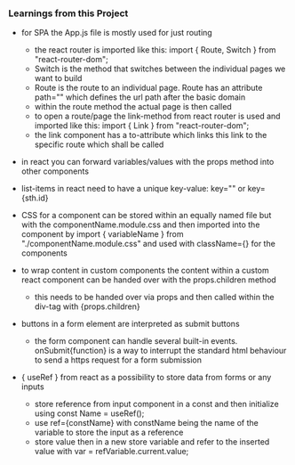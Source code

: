 ### Learnings from this Project

* for SPA the App.js file is mostly used for just routing
  * the react router is imported like this: import { Route, Switch } from "react-router-dom";
  * Switch is the method that switches between the individual pages we want to build
  * Route is the route to an individual page. Route has an attribute path="" which defines the url path after the basic domain
  * within the route method the actual page is then called
  * to open a route/page the link-method from react router is used and imported like this: import { Link } from "react-router-dom";
  * the link component has a to-attribute which links this link to the specific route which shall be called

* in react you can forward variables/values with the props method into other components

* list-items in react need to have a unique key-value: key="" or key={sth.id}

* CSS for a component can be stored within an equally named file but with the componentName.module.css and then imported into the component by import { variableName } from "./componentName.module.css" and used with className={} for the components

* to wrap content in custom components the content within a custom react component can be handed over with the props.children method
  * this needs to be handed over via props and then called within the div-tag with {props.children}

* buttons in a form element are interpreted as submit buttons
  * the form component can handle several built-in events. onSubmit{function} is a way to interrupt the standard html behaviour to send a https request for a form submission

* { useRef } from react as a possibility to store data from forms or any inputs
  * store reference from input component in a const and then initialize using const Name = useRef();
  * use ref={constName} with constName being the name of the variable to store the input as a reference
  * store value then in a new store variable and refer to the inserted value with var = refVariable.current.value;